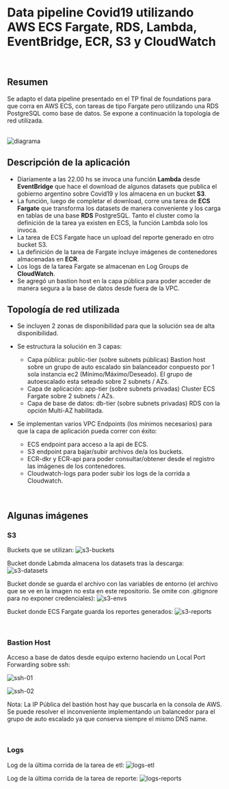 # Data pipeline Covid19 utilizando AWS ECS Fargate, RDS, Lambda, EventBridge, ECR, S3 y CloudWatch
<br>

## Resumen

Se adapto el data pipeline presentado en el TP final de foundations para que corra en AWS ECS, con tareas de tipo Fargate pero utilizando una RDS PostgreSQL como base de datos.
Se expone a continuación la topología de red utilizada.
<br><br>  

![diagrama](images/data-pipeline-covid19-ecs-rds-networking.png)  


## Descripción de la aplicación

- Diariamente a las 22.00 hs se invoca una función **Lambda** desde **EventBridge** que hace el download de algunos datasets que publica el gobierno argentino sobre Covid19 y los almacena en un bucket **S3**. <br> 
- La función, luego de completar el download, corre una tarea de **ECS Fargate** que transforma los datasets de manera conveniente y los carga en tablas de una base **RDS** PostgreSQL. Tanto el cluster como la definición de la tarea ya existen en ECS, la función Lambda solo los invoca.<br>
- La tarea de ECS Fargate hace un upload del reporte generado en otro bucket S3.
- La definición de la tarea de Fargate incluye imágenes de contenedores almacenadas en **ECR**.
- Los logs de la tarea Fargate se almacenan en Log Groups de **CloudWatch**.
- Se agregó un bastion host en la capa pública para poder acceder de manera segura a la base de datos desde fuera de la VPC.


## Topología de red utilizada

- Se incluyen 2 zonas de disponibilidad para que la solución sea de alta disponibilidad.

- Se estructura la solución en 3 capas:
    - Capa pública: public-tier (sobre subnets públicas)
        Bastion host sobre un grupo de auto escalado sin balanceador conpuesto por 1 sola instancia ec2 (Mínimo/Máximo/Deseado). El grupo de autoescalado esta seteado sobre 2 subnets / AZs.
    - Capa de aplicación: app-tier (sobre subnets privadas)
        Cluster ECS Fargate sobre 2 subnets / AZs.
    - Capa de base de datos: db-tier (sobre subnets privadas)
        RDS con la opción Multi-AZ habilitada.

- Se implementan varios VPC Endpoints (los mínimos necesarios) para que la capa de aplicación pueda correr con éxito:
    - ECS endpoint para acceso a la api de ECS.
    - S3 endpoint para bajar/subir archivos de/a los buckets.
    - ECR-dkr y ECR-api para poder consultar/obtener desde el registro las imágenes de los contenedores.
    - Cloudwatch-logs para poder subir los logs de la corrida a Cloudwatch.

<br>

## Algunas imágenes

### S3
Buckets que se utilizan:
![s3-buckets](images/s3-00-buckets.png)

Bucket donde Labmda almacena los datasets tras la descarga:
![s3-datasets](images/s3-01-datasets.png)

Bucket donde se guarda el archivo con las variables de entorno (el archivo que se ve en la imagen no esta en este repositorio. Se omite con .gitignore para no exponer credenciales):
![s3-envs](images/s3-02-envs.png)

Bucket donde ECS Fargate guarda los reportes generados:
![s3-reports](images/s3-03-reportes.png)

<br>

### Bastion Host
Acceso a base de datos desde equipo externo haciendo un Local Port Forwarding sobre ssh:

![ssh-01](images/ssh-forward-01.png)


![ssh-02](images/ssh-forward-02.png)

Nota: La IP Pública del bastión host hay que buscarla en la consola de AWS. Se puede resolver el inconveniente implementando un balancedor para el grupo de auto escalado ya que conserva siempre el mismo DNS name.

<br>

### Logs

Log de la última corrida de la tarea de etl:
![logs-etl](images/log-00-etl.png)

Log de la última corrida de la tarea de reporte:
![logs-reports](images/log-01-report.png)

